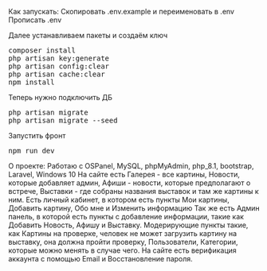 Как запускать:
Скопировать .env.example и переименовать в .env
Прописать .env

Далее устанавливаем пакеты и создаём ключ
<pre>
composer install
php artisan key:generate
php artisan config:clear
php artisan cache:clear
npm install
</pre>

Теперь нужно подключить ДБ
<pre>
php artisan migrate
php artisan migrate --seed
</pre>

Запустить фронт
<pre>
npm run dev
</pre>

О проекте:
Работаю с OSPanel, MySQL, phpMyAdmin, php_8.1, bootstrap, Laravel, Windows 10
На сайте есть Галерея - все картины, Новости, которые добавляет админ, Афиши - новости, которые предполагают о встрече, Выставки - где собраны названия выставок и там же картины к ним.
Есть личный кабинет, в котором есть пункты Мои картины, Добавить картину, Обо мне и Изменить информацию
Так же есть Админ панель, в которой есть пункты с добавление информации, такие как Добавить Новость, Афишу и Выставку. Модерирующие пункты такие, как Картины на проверке, человек не может загрузить картину на выставку, она должна пройти проверку, Пользователи, Категории, которые можно менять в случае чего.
На сайте есть верификация аккаунта с помощью Email и Восстановление пароля.
